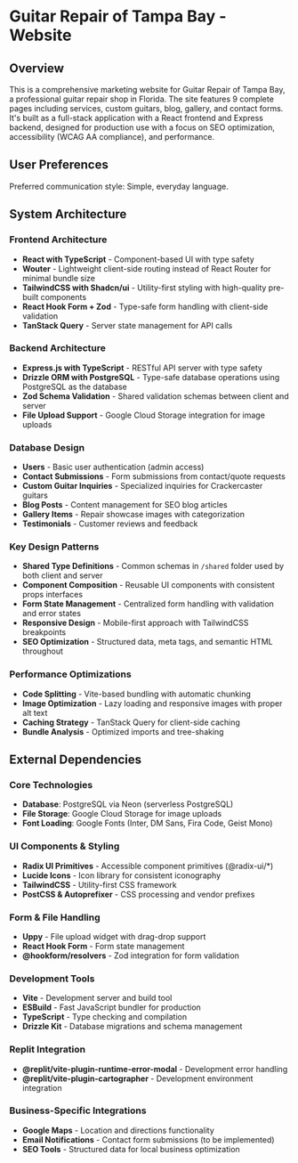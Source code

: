 # Guitar Repair of Tampa Bay - Website

## Overview

This is a comprehensive marketing website for Guitar Repair of Tampa Bay, a professional guitar repair shop in Florida. The site features 9 complete pages including services, custom guitars, blog, gallery, and contact forms. It's built as a full-stack application with a React frontend and Express backend, designed for production use with a focus on SEO optimization, accessibility (WCAG AA compliance), and performance.

## User Preferences

Preferred communication style: Simple, everyday language.

## System Architecture

### Frontend Architecture
- **React with TypeScript** - Component-based UI with type safety
- **Wouter** - Lightweight client-side routing instead of React Router for minimal bundle size
- **TailwindCSS with Shadcn/ui** - Utility-first styling with high-quality pre-built components
- **React Hook Form + Zod** - Type-safe form handling with client-side validation
- **TanStack Query** - Server state management for API calls

### Backend Architecture
- **Express.js with TypeScript** - RESTful API server with type safety
- **Drizzle ORM with PostgreSQL** - Type-safe database operations using PostgreSQL as the database
- **Zod Schema Validation** - Shared validation schemas between client and server
- **File Upload Support** - Google Cloud Storage integration for image uploads

### Database Design
- **Users** - Basic user authentication (admin access)
- **Contact Submissions** - Form submissions from contact/quote requests
- **Custom Guitar Inquiries** - Specialized inquiries for Crackercaster guitars
- **Blog Posts** - Content management for SEO blog articles
- **Gallery Items** - Repair showcase images with categorization
- **Testimonials** - Customer reviews and feedback

### Key Design Patterns
- **Shared Type Definitions** - Common schemas in `/shared` folder used by both client and server
- **Component Composition** - Reusable UI components with consistent props interfaces
- **Form State Management** - Centralized form handling with validation and error states
- **Responsive Design** - Mobile-first approach with TailwindCSS breakpoints
- **SEO Optimization** - Structured data, meta tags, and semantic HTML throughout

### Performance Optimizations
- **Code Splitting** - Vite-based bundling with automatic chunking
- **Image Optimization** - Lazy loading and responsive images with proper alt text
- **Caching Strategy** - TanStack Query for client-side caching
- **Bundle Analysis** - Optimized imports and tree-shaking

## External Dependencies

### Core Technologies
- **Database**: PostgreSQL via Neon (serverless PostgreSQL)
- **File Storage**: Google Cloud Storage for image uploads
- **Font Loading**: Google Fonts (Inter, DM Sans, Fira Code, Geist Mono)

### UI Components & Styling
- **Radix UI Primitives** - Accessible component primitives (@radix-ui/*)
- **Lucide Icons** - Icon library for consistent iconography
- **TailwindCSS** - Utility-first CSS framework
- **PostCSS & Autoprefixer** - CSS processing and vendor prefixes

### Form & File Handling
- **Uppy** - File upload widget with drag-drop support
- **React Hook Form** - Form state management
- **@hookform/resolvers** - Zod integration for form validation

### Development Tools
- **Vite** - Development server and build tool
- **ESBuild** - Fast JavaScript bundler for production
- **TypeScript** - Type checking and compilation
- **Drizzle Kit** - Database migrations and schema management

### Replit Integration
- **@replit/vite-plugin-runtime-error-modal** - Development error handling
- **@replit/vite-plugin-cartographer** - Development environment integration

### Business-Specific Integrations
- **Google Maps** - Location and directions functionality
- **Email Notifications** - Contact form submissions (to be implemented)
- **SEO Tools** - Structured data for local business optimization